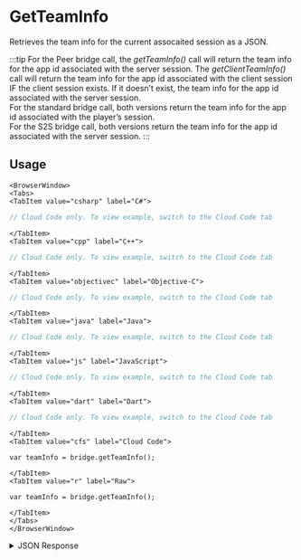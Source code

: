 # GetTeamInfo

Retrieves the team info for the current assocaited session as a JSON.

:::tip
For the Peer bridge call, the <em>getTeamInfo()</em> call will return the team info for the app id associated with the server session. The <em>getClientTeamInfo()</em> call will return the team info for the app id associated with the client session IF the client session exists. If it doesn’t exist, the team info for the app id associated with the server session.<br />
For the standard bridge call, both versions return the team info for the app id associated with the player’s session.<br />
For the S2S bridge call, both versions return the team info for the app id associated with the server session.
:::

## Usage

```mdx-code-block
<BrowserWindow>
<Tabs>
<TabItem value="csharp" label="C#">
```

```csharp
// Cloud Code only. To view example, switch to the Cloud Code tab
```

```mdx-code-block
</TabItem>
<TabItem value="cpp" label="C++">
```

```cpp
// Cloud Code only. To view example, switch to the Cloud Code tab
```

```mdx-code-block
</TabItem>
<TabItem value="objectivec" label="Objective-C">
```

```objectivec
// Cloud Code only. To view example, switch to the Cloud Code tab
```

```mdx-code-block
</TabItem>
<TabItem value="java" label="Java">
```

```java
// Cloud Code only. To view example, switch to the Cloud Code tab
```

```mdx-code-block
</TabItem>
<TabItem value="js" label="JavaScript">
```

```javascript
// Cloud Code only. To view example, switch to the Cloud Code tab
```

```mdx-code-block
</TabItem>
<TabItem value="dart" label="Dart">
```

```dart
// Cloud Code only. To view example, switch to the Cloud Code tab
```

```mdx-code-block
</TabItem>
<TabItem value="cfs" label="Cloud Code">
```

```cfscript
var teamInfo = bridge.getTeamInfo();
```

```mdx-code-block
</TabItem>
<TabItem value="r" label="Raw">
```

```cfscript
var teamInfo = bridge.getTeamInfo();
```

```mdx-code-block
</TabItem>
</Tabs>
</BrowserWindow>
```

<details>
<summary>JSON Response</summary>

```json
{
  "teamName": "deployteam",
  "teamId": "b35d984b-7c88-4a00-a632-49c207053dab"
}
```
</details>

